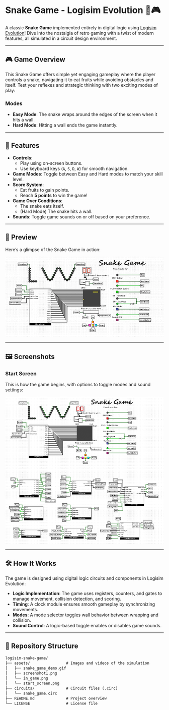 # **Snake Game - Logisim Evolution 🐍🎮**

A classic **Snake Game** implemented entirely in digital logic using [Logisim Evolution](https://github.com/logisim-evolution/logisim-evolution)! Dive into the nostalgia of retro gaming with a twist of modern features, all simulated in a circuit design environment.

---

## **🎮 Game Overview**
This Snake Game offers simple yet engaging gameplay where the player controls a snake, navigating it to eat fruits while avoiding obstacles and itself. Test your reflexes and strategic thinking with two exciting modes of play:

### **Modes**
- **Easy Mode**: The snake wraps around the edges of the screen when it hits a wall.
- **Hard Mode**: Hitting a wall ends the game instantly.

---

## **🌟 Features**
- **Controls**: 
  - Play using on-screen buttons.
  - Use keyboard keys (`A`, `S`, `D`, `W`) for smooth navigation.
- **Game Modes**: Toggle between Easy and Hard modes to match your skill level.
- **Score System**: 
  - Eat fruits to gain points. 
  - Reach **5 points** to win the game!
- **Game Over Conditions**: 
  - The snake eats itself.
  - (Hard Mode) The snake hits a wall.
- **Sounds**: Toggle game sounds on or off based on your preference.

---

## **🎥 Preview**
Here’s a glimpse of the Snake Game in action:

![Gameplay Demo](assets/snake_game_demo.gif)

---

## **🖼️ Screenshots**

### **Start Screen**
This is how the game begins, with options to toggle modes and sound settings:

![Start Screen](assets/start_screen.png)

---

## **🛠️ How It Works**
The game is designed using digital logic circuits and components in Logisim Evolution:
- **Logic Implementation**: The game uses registers, counters, and gates to manage movement, collision detection, and scoring.
- **Timing**: A clock module ensures smooth gameplay by synchronizing movements.
- **Modes**: A mode selector toggles wall behavior between wrapping and collision.
- **Sound Control**: A logic-based toggle enables or disables game sounds.

---

## **📂 Repository Structure**
```plaintext
logisim-snake-game/
├── assets/                # Images and videos of the simulation
│   ├── snake_game_demo.gif
│   ├── screenshot1.png
│   └── in_game.png
│   └── start_screen.png
├── circuits/              # Circuit files (.circ)
│   └── snake_game.circ
├── README.md              # Project overview
└── LICENSE                # License file
